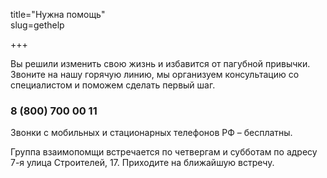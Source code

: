 title="Нужна помощь"  
slug=gethelp

+++

Вы решили изменить свою жизнь и избавится от пагубной привычки. Звоните на нашу горячую линию, мы организуем консультацию со специалистом и поможем сделать первый шаг. 

### 8 (800) 700 00 11

Звонки с мобильных и стационарных телефонов РФ – бесплатны.

Группа взаимопомщи встречается по четвергам и субботам по адресу 7-я улица Строителей, 17. Приходите на ближайшую встречу. 
